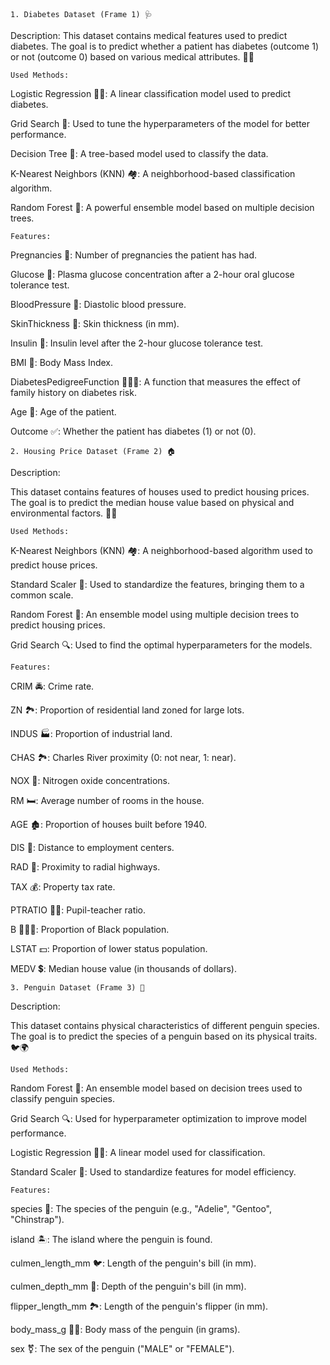     1. Diabetes Dataset (Frame 1) 🩺
  Description:
This dataset contains medical features used to predict diabetes. The goal is to predict whether a patient has diabetes (outcome 1) or not (outcome 0) based on various medical attributes. 🩻💉

    Used Methods:

Logistic Regression 🧑‍⚕️: A linear classification model used to predict diabetes.

Grid Search 🔎: Used to tune the hyperparameters of the model for better performance.

Decision Tree 🌳: A tree-based model used to classify the data.

K-Nearest Neighbors (KNN) 🏘️: A neighborhood-based classification algorithm.

Random Forest 🌲: A powerful ensemble model based on multiple decision trees.

    Features:
Pregnancies 🤰: Number of pregnancies the patient has had.

Glucose 🍬: Plasma glucose concentration after a 2-hour oral glucose tolerance test.

BloodPressure 💪: Diastolic blood pressure.

SkinThickness 🧴: Skin thickness (in mm).

Insulin 💉: Insulin level after the 2-hour glucose tolerance test.

BMI 🍏: Body Mass Index.

DiabetesPedigreeFunction 👨‍👩‍👧: A function that measures the effect of family history on diabetes risk.

Age 🎂: Age of the patient.

Outcome ✅: Whether the patient has diabetes (1) or not (0).

    2. Housing Price Dataset (Frame 2) 🏠

  Description:
  
This dataset contains features of houses used to predict housing prices. The goal is to predict the median house value based on physical and environmental factors. 🏡💵

    Used Methods:

K-Nearest Neighbors (KNN) 🏘️: A neighborhood-based algorithm used to predict house prices.

Standard Scaler 📏: Used to standardize the features, bringing them to a common scale.

Random Forest 🌲: An ensemble model using multiple decision trees to predict housing prices.

Grid Search 🔍: Used to find the optimal hyperparameters for the models.

    Features:

CRIM 🚔: Crime rate.

ZN 🏞️: Proportion of residential land zoned for large lots.

INDUS 🏭: Proportion of industrial land.

CHAS 🏞️: Charles River proximity (0: not near, 1: near).

NOX 💨: Nitrogen oxide concentrations.

RM 🛏️: Average number of rooms in the house.

AGE 🏚️: Proportion of houses built before 1940.

DIS 🚗: Distance to employment centers.

RAD 🚆: Proximity to radial highways.

TAX 💰: Property tax rate.

PTRATIO 👩‍🏫: Pupil-teacher ratio.

B 👨‍👩‍👧: Proportion of Black population.

LSTAT 💵: Proportion of lower status population.

MEDV 💲: Median house value (in thousands of dollars).

    3. Penguin Dataset (Frame 3) 🐧

  Description:
  
This dataset contains physical characteristics of different penguin species. The goal is to predict the species of a penguin based on its physical traits. 🐦🌍

    Used Methods:

Random Forest 🌲: An ensemble model based on decision trees used to classify penguin species.

Grid Search 🔍: Used for hyperparameter optimization to improve model performance.

Logistic Regression 🧑‍⚕️: A linear model used for classification.

Standard Scaler 📏: Used to standardize features for model efficiency.

    Features:

species 🦜: The species of the penguin (e.g., "Adelie", "Gentoo", "Chinstrap").

island 🏝️: The island where the penguin is found.

culmen_length_mm 🐦: Length of the penguin's bill (in mm).

culmen_depth_mm 🦭: Depth of the penguin's bill (in mm).

flipper_length_mm 🏞️: Length of the penguin's flipper (in mm).

body_mass_g 🏋️‍♂️: Body mass of the penguin (in grams).

sex ⚧️: The sex of the penguin ("MALE" or "FEMALE").
